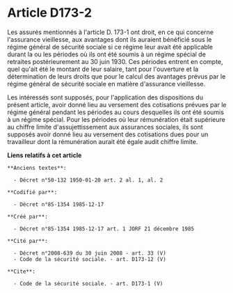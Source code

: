 # Article D173-2

Les assurés mentionnés à l'article D. 173-1 ont droit, en ce qui concerne l'assurance vieillesse, aux avantages dont ils
auraient bénéficié sous le régime général de sécurité sociale si ce régime leur avait été applicable durant la ou les
périodes où ils ont été soumis à un régime spécial de retraites postérieurement au 30 juin 1930. Ces périodes entrent en
compte, quel qu'ait été le montant de leur salaire, tant pour l'ouverture et la détermination de leurs droits que pour le
calcul des avantages prévus par le régime général de sécurité sociale en matière d'assurance vieillesse. 

Les intéressés sont supposés, pour l'application des dispositions du présent article, avoir donné lieu au versement des
cotisations prévues par le régime général pendant les périodes au cours desquelles ils ont été soumis à un régime spécial.
Pour les périodes où leur rémunération était supérieure au chiffre limite d'assujettissement aux assurances sociales, ils
sont supposés avoir donné lieu au versement des cotisations dues pour un travailleur dont la rémunération aurait été égale
audit chiffre limite.

**Liens relatifs à cet article**

	**Anciens textes**:

	  - Décret n°50-132 1950-01-20 art. 2 al. 1, al. 2

	**Codifié par**:

	  - Décret n°85-1354 1985-12-17

	**Créé par**:

	  - Décret n°85-1354 1985-12-17 art. 1 JORF 21 décembre 1985

	**Cité par**:

	  - Décret n°2008-639 du 30 juin 2008 - art. 33 (V)
	  - Code de la sécurité sociale. - art. D173-12 (V)

	**Cite**:

	  - Code de la sécurité sociale. - art. D173-1 (V)
